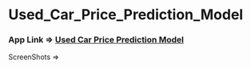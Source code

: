 # Used_Car_Price_Prediction_Model

### App Link => [Used Car Price Prediction Model](https://share.streamlit.io/37rohan/used_car_price_prediction_model/main.py)

ScreenShots =>
